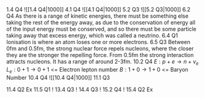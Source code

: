 1.4 Q4
	![[1.4 Q4|1000]]
4.1 Q4
	![[4.1 Q4|1000]]
5.2 Q3
	![[5.2 Q3|1000]]
6.2 Q4
	As there is a range of kinetic energies, there must be something else taking the rest of the energy away, as due to the conservation of energy all of the input energy must be conserved, and so there must be some particle taking away that excess energy, which was called a neutrino. 
6.4 Q1
	Ionisation is where an atom loses one or more electrons.
6.5 Q3
	Between 0fm and 0.5fm, the strong nuclear force repels nucleons, where the closer they are the stronger the repelling force. From 0.5fm the strong interaction attracts nucleons. It has a range of around 2-3fm.
10.2 Q4
	$E:p+e\to n+\nu_e$
	$L_e:0+1\to 0+1$ <= Electron lepton number
	$B:1+0\to 1+0$ <= Baryon Number
10.4 Q4
	![[10.4 Q4|1000]]
11.1 Q3
	
11.4 Q2
	Ex
11.5 Q1
	!
13.4 Q3
	!
14.4 Q3
	!
15.2 Q4
	!
15.4 Q2
	Ex